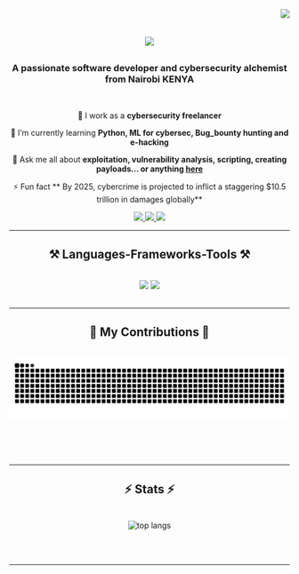 <img align="right" src="https://visitor-badge.laobi.icu/badge?page_id=Colkimi.Colkimi" />

<h1 align="center">
  <a href="https://git.io/typing-svg">
  <img src="https://readme-typing-svg.herokuapp.com?font=Fira+Code&size=22&duration=5000&pause=700&color=F7B93E&center=true&vCenter=true&width=600&lines=👋+HELLO+THERE!;🔥+I'M+COLKIMI!;💻+SOFTWARE+DEVELOPER;🛡️+CYBERSECURITY+ENTHUSIAST;🐞+BUG+BOUNTY+HUNTER;🚀+ALWAYS+LEARNING+AND+HACKING!">
</a>

</h1>

<h3 align="center">A passionate software developer and cybersecurity alchemist from Nairobi KENYA</h3>

<br/>

<div align="center">
 
 🔭 I work as a **cybersecurity freelancer**
 
 🌱 I’m currently learning **Python, ML for cybersec, Bug_bounty hunting and e-hacking**

💬 Ask me all about **exploitation, vulnerability analysis, scripting, creating payloads... or anything [here](https://github.com/Colkimi/Colkimi/issues)**

⚡ Fun fact ** By 2025, cybercrime is projected to inflict a staggering $10.5 trillion in damages globally**

 </div>
 
<div align="center"> 
  <a href="mailto:colkimib@gmail.com">
    <img src="https://img.shields.io/badge/Gmail-333333?style=for-the-badge&logo=gmail&logoColor=red" />
  </a>
  <a href="www.linkedin.com/in/colkimi-mibey-851b9a329" target="_blank">
    <img src="https://img.shields.io/badge/LinkedIn-0077B5?style=for-the-badge&logo=linkedin&logoColor=white" target="_blank" />
  </a>
  <a href="https://github.com/Colkimi/" target="_blank">
     <img src="https://img.shields.io/badge/Portfolio-FF5722?style=for-the-badge&logo=todoist&logoColor=white" target="_blank" /> <!-- sqlite, safari, google-chrome are other good icon options -->
  </a>
</div>

 <hr/>
 
<h2 align="center">⚒️ Languages-Frameworks-Tools ⚒️</h2>
<br/>
<div align="center">
    <img src="https://skillicons.dev/icons?i=vscode,github,git,python,bash,html,css,nodejs" />
    <img src="https://skillicons.dev/icons?i=linux,java,javascript,raspberrypi" /><br>
</div>

<br/>
<hr/>

<div align="center">
  <h2>🐍 My Contributions 🐍</h2>
  <br>
  <img  src="https://raw.githubusercontent.com/Colkimi/Colkimi/output/github-contribution-grid-snake.svg" alt="snake eating my contributions" />
  
  <br/><br/><br/>
</div>

<hr/>

<h2 align="center">⚡ Stats ⚡</h2>
<br>
<div align=center>
  <img width=325 align="center" src="https://github-readme-stats.vercel.app/api/top-langs/?username=colkimi&hide=HTML&langs_count=8&layout=compact&theme=react&border_radius=10&size_weight=0.5&count_weight=0.5&exclude_repo=github-readme-stats" alt="top langs" />
</div>

<br/><br/>

<hr/>

<br/>

